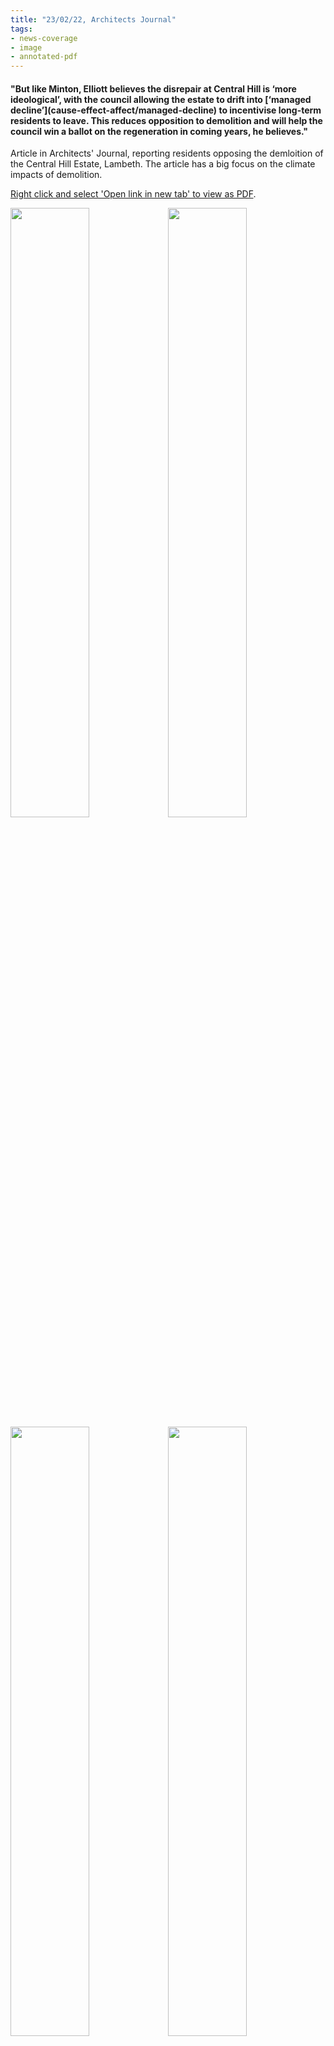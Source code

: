 ```yaml
---
title: "23/02/22, Architects Journal"
tags:
- news-coverage
- image
- annotated-pdf
---
```

<h4>"But like Minton, Elliott believes the disrepair at Central Hill is ‘more ideological’, with the council allowing the estate to drift into [‘managed decline’](cause-effect-affect/managed-decline) to incentivise long-term residents to leave. This reduces opposition to demolition and will help the council win a ballot on the regeneration in coming years, he believes."</h4>

Article in Architects' Journal, reporting residents opposing the demloition of the Central Hill Estate, Lambeth. The article has a big focus on the climate impacts of demolition. 

<a href="https://elaraks.github.io/dampcapital/images/media/22-02-23-AJ-Central-Hill.pdf">Right click and select 'Open link in new tab' to view as PDF</a>.

<img src="https://elaraks.github.io/dampcapital/22-02-23-AJ-Central-Hill-1.jpg" width="50%"/><img src="https://elaraks.github.io/dampcapital/22-02-23-AJ-Central-Hill-2.jpg" width="50%"/>
<img src="https://elaraks.github.io/dampcapital/22-02-23-AJ-Central-Hill-3.jpg" width="50%"/><img src="https://elaraks.github.io/dampcapital/22-02-23-AJ-Central-Hill-4.jpg" width="50%"/>
<img src="https://elaraks.github.io/dampcapital/22-02-23-AJ-Central-Hill-5.jpg" width="50%"/><img src="https://elaraks.github.io/dampcapital/22-02-23-AJ-Central-Hill-6.jpg" width="50%"/>
<img src="https://elaraks.github.io/dampcapital/22-02-23-AJ-Central-Hill-7.jpg" width="100%"/>
<p align=center><sub><a href="https://www.architectsjournal.co.uk/news/central-hill-residents-challenge-architects-to-rethink-demolition" target="_blank"><em>Source: SW Londoner, 2021</em></a>.</sub></p>